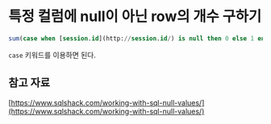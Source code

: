 # 특정 컬럼에 null이 아닌 row의 개수 구하기

```sql
sum(case when [session.id](http://session.id/) is null then 0 else 1 end)
```

`case` 키워드를 이용하면 된다.

## 참고 자료

[https://www.sqlshack.com/working-with-sql-null-values/](https://www.sqlshack.com/working-with-sql-null-values/)